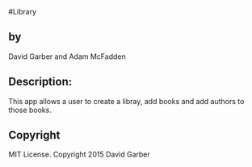 #Library
<h2>by</h2>
David Garber and Adam McFadden

<h2>Description:</h2>
This app allows a user to create a libray, add books and add authors to those books.

<h2>Copyright</h2>
 MIT License. Copyright 2015 David Garber
